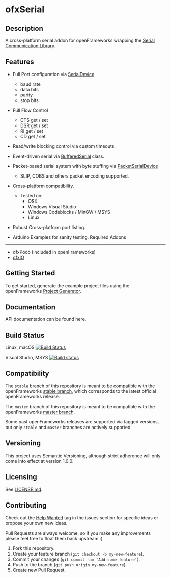 ofxSerial
=========

Description
-----------

A cross-platform serial addon for openFrameworks wrapping the [Serial Communication Library](https://github.com/wjwwood/serial).

Features
--------

-   Full Port configuration via [SerialDevice](https://github.com/bakercp/ofxSerial/blob/master/libs/ofxSerial/include/ofx/IO/SerialDevice.h)
    -   baud rate
    -   data bits
    -   parity
    -   stop bits
-   Full Flow Control
    -   CTS get / set
    -   DSR get / set
    -   RI get / set
    -   CD get / set
-   Read/write blocking control via custom timeouts.
-   Event-driven serial via [BufferedSerial](https://github.com/bakercp/ofxSerial/blob/master/libs/ofxSerial/include/ofx/IO/BufferedSerialDevice.h) class.
-   Packet-based serial system with byte stuffing via [PacketSerialDevice](https://github.com/bakercp/ofxSerial/blob/master/libs/ofxSerial/include/ofx/IO/PacketSerialDevice.h)
    -   SLIP, COBS and others packet encoding supported.
-   Cross-platform compatibility.
    -   Tested on:
        -   OSX
        -   Windows Visual Studio
        -   Windows Codeblocks / MinGW / MSYS
        -   Linux
-   Robust Cross-platform port listing.

-   Arduino Examples for sanity testing.
Required Addons
---------------

-   ofxPoco (included in openFrameworks)
-   [ofxIO](https://github.com/bakercp/ofxIO)

Getting Started
---------------

To get started, generate the example project files using the openFrameworks [Project Generator](http://openframeworks.cc/learning/01_basics/how_to_add_addon_to_project/).

Documentation
-------------

API documentation can be found here.

Build Status
------------

Linux, macOS [![Build Status](https://travis-ci.org/bakercp/ofxSerial.svg?branch=master)](https://travis-ci.org/bakercp/ofxSerial)

Visual Studio, MSYS [![Build status](https://ci.appveyor.com/api/projects/status/6ekkxmpkinwtv9j4/branch/master?svg=true)](https://ci.appveyor.com/project/bakercp/ofxserial/branch/master)

Compatibility
-------------

The `stable` branch of this repository is meant to be compatible with the openFrameworks [stable branch](https://github.com/openframeworks/openFrameworks/tree/stable), which corresponds to the latest official openFrameworks release.

The `master` branch of this repository is meant to be compatible with the openFrameworks [master branch](https://github.com/openframeworks/openFrameworks/tree/master).

Some past openFrameworks releases are supported via tagged versions, but only `stable` and `master` branches are actively supported.

Versioning
----------

This project uses Semantic Versioning, although strict adherence will only come into effect at version 1.0.0.

Licensing
---------

See [LICENSE.md](LICENSE.md).

Contributing
------------

Check out the [Help Wanted](https://github.com/bakercp/ofxSerial/issues?q=is%3Aissue+is%3Aopen+label%3A%22help+wanted%22) tag in the issues section for specific ideas or propose your own new ideas.

Pull Requests are always welcome, so if you make any improvements please feel free to float them back upstream :)

1.  Fork this repository.
2.  Create your feature branch (`git checkout -b my-new-feature`).
3.  Commit your changes (`git commit -am 'Add some feature'`).
4.  Push to the branch (`git push origin my-new-feature`).
5.  Create new Pull Request.
